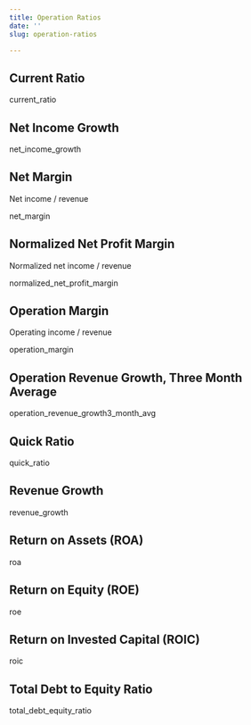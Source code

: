 ```yaml
---
title: Operation Ratios
date: ''
slug: operation-ratios

---
```

## Current Ratio

current_ratio

## Net Income Growth

net_income_growth

## Net Margin

Net income / revenue

net_margin

## Normalized Net Profit Margin

Normalized net income / revenue

normalized_net_profit_margin

## Operation Margin

Operating income / revenue

operation_margin

## Operation Revenue Growth, Three Month Average

operation_revenue_growth3_month_avg

## Quick Ratio

quick_ratio

## Revenue Growth

revenue_growth

## Return on Assets (ROA)

roa

## Return on Equity (ROE)

roe

## Return on Invested Capital (ROIC)

roic

## Total Debt to Equity Ratio

total_debt_equity_ratio
